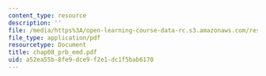 ```yaml
---
content_type: resource
description: ''
file: /media/https%3A/open-learning-course-data-rc.s3.amazonaws.com/res-6-003-electromechanical-dynamics-spring-2009/a52ea55b8fe9dce9f2e1dc1f5bab6170_chap08_prb_emd.pdf
file_type: application/pdf
resourcetype: Document
title: chap08_prb_emd.pdf
uid: a52ea55b-8fe9-dce9-f2e1-dc1f5bab6170
---
```


